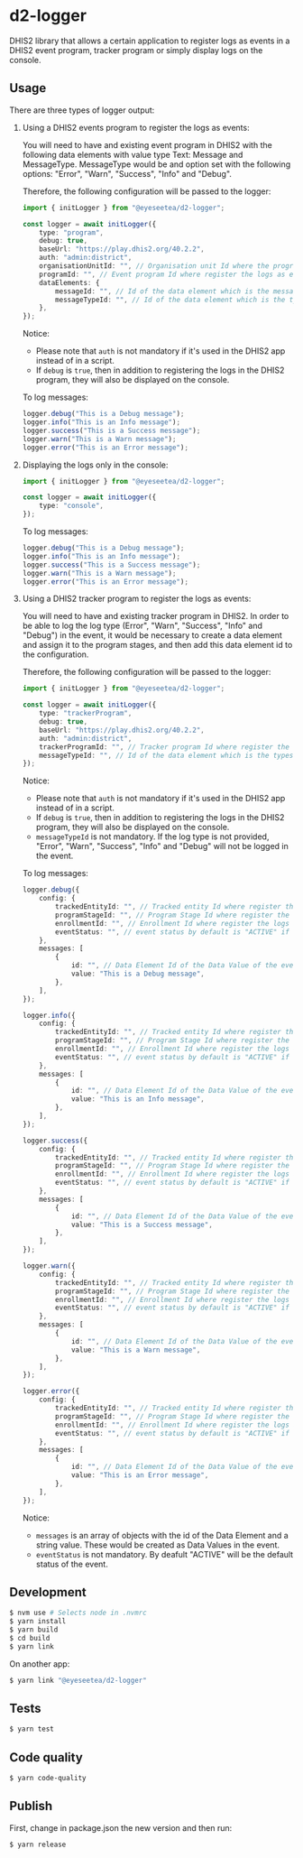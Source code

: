 # d2-logger

DHIS2 library that allows a certain application to register logs as events in a DHIS2 event program, tracker program or simply display logs on the console.

## Usage

There are three types of logger output:

1. Using a DHIS2 events program to register the logs as events:

    You will need to have and existing event program in DHIS2 with the following data elements with value type Text: Message and MessageType. MessageType would be and option set with the following options: "Error", "Warn", "Success", "Info" and "Debug".

    Therefore, the following configuration will be passed to the logger:

    ```typescript
    import { initLogger } from "@eyeseetea/d2-logger";

    const logger = await initLogger({
        type: "program",
        debug: true,
        baseUrl: "https://play.dhis2.org/40.2.2",
        auth: "admin:district",
        organisationUnitId: "", // Organisation unit Id where the program is registered
        programId: "", // Event program Id where register the logs as events
        dataElements: {
            messageId: "", // Id of the data element which is the message
            messageTypeId: "", // Id of the data element which is the types of message
        },
    });
    ```

    Notice:

    - Please note that `auth` is not mandatory if it's used in the DHIS2 app instead of in a script.
    - If `debug` is `true`, then in addition to registering the logs in the DHIS2 program, they will also be displayed on the console.

    To log messages:

    ```typescript
    logger.debug("This is a Debug message");
    logger.info("This is an Info message");
    logger.success("This is a Success message");
    logger.warn("This is a Warn message");
    logger.error("This is an Error message");
    ```

2. Displaying the logs only in the console:

    ```typescript
    import { initLogger } from "@eyeseetea/d2-logger";

    const logger = await initLogger({
        type: "console",
    });
    ```

    To log messages:

    ```typescript
    logger.debug("This is a Debug message");
    logger.info("This is an Info message");
    logger.success("This is a Success message");
    logger.warn("This is a Warn message");
    logger.error("This is an Error message");
    ```

3. Using a DHIS2 tracker program to register the logs as events:

    You will need to have and existing tracker program in DHIS2. In order to be able to log the log type (Error", "Warn", "Success", "Info" and "Debug") in the event, it would be necessary to create a data element and assign it to the program stages, and then add this data element id to the configuration.

    Therefore, the following configuration will be passed to the logger:

    ```typescript
    import { initLogger } from "@eyeseetea/d2-logger";

    const logger = await initLogger({
        type: "trackerProgram",
        debug: true,
        baseUrl: "https://play.dhis2.org/40.2.2",
        auth: "admin:district",
        trackerProgramId: "", // Tracker program Id where register the logs as events
        messageTypeId: "", // Id of the data element which is the types of log
    });
    ```

    Notice:

    - Please note that `auth` is not mandatory if it's used in the DHIS2 app instead of in a script.
    - If `debug` is `true`, then in addition to registering the logs in the DHIS2 program, they will also be displayed on the console.
    - `messageTypeId` is not mandatory. If the log type is not provided, "Error", "Warn", "Success", "Info" and "Debug" will not be logged in the event.

    To log messages:

    ```typescript
    logger.debug({
        config: {
            trackedEntityId: "", // Tracked entity Id where register the logs as events
            programStageId: "", // Program Stage Id where register the logs as events
            enrollmentId: "", // Enrollment Id where register the logs as events
            eventStatus: "", // event status by default is "ACTIVE" if not specified, but it can also be "COMPLETED", "VISITED", "SCHEDULE", "OVERDUE" or "SKIPPED"
        },
        messages: [
            {
                id: "", // Data Element Id of the Data Value of the event to be logged
                value: "This is a Debug message",
            },
        ],
    });

    logger.info({
        config: {
            trackedEntityId: "", // Tracked entity Id where register the logs as events
            programStageId: "", // Program Stage Id where register the logs as events
            enrollmentId: "", // Enrollment Id where register the logs as events
            eventStatus: "", // event status by default is "ACTIVE" if not specified, but it can also be "COMPLETED", "VISITED", "SCHEDULE", "OVERDUE" or "SKIPPED"
        },
        messages: [
            {
                id: "", // Data Element Id of the Data Value of the event to be logged
                value: "This is an Info message",
            },
        ],
    });

    logger.success({
        config: {
            trackedEntityId: "", // Tracked entity Id where register the logs as events
            programStageId: "", // Program Stage Id where register the logs as events
            enrollmentId: "", // Enrollment Id where register the logs as events
            eventStatus: "", // event status by default is "ACTIVE" if not specified, but it can also be "COMPLETED", "VISITED", "SCHEDULE", "OVERDUE" or "SKIPPED"
        },
        messages: [
            {
                id: "", // Data Element Id of the Data Value of the event to be logged
                value: "This is a Success message",
            },
        ],
    });

    logger.warn({
        config: {
            trackedEntityId: "", // Tracked entity Id where register the logs as events
            programStageId: "", // Program Stage Id where register the logs as events
            enrollmentId: "", // Enrollment Id where register the logs as events
            eventStatus: "", // event status by default is "ACTIVE" if not specified, but it can also be "COMPLETED", "VISITED", "SCHEDULE", "OVERDUE" or "SKIPPED"
        },
        messages: [
            {
                id: "", // Data Element Id of the Data Value of the event to be logged
                value: "This is a Warn message",
            },
        ],
    });

    logger.error({
        config: {
            trackedEntityId: "", // Tracked entity Id where register the logs as events
            programStageId: "", // Program Stage Id where register the logs as events
            enrollmentId: "", // Enrollment Id where register the logs as events
            eventStatus: "", // event status by default is "ACTIVE" if not specified, but it can also be "COMPLETED", "VISITED", "SCHEDULE", "OVERDUE" or "SKIPPED"
        },
        messages: [
            {
                id: "", // Data Element Id of the Data Value of the event to be logged
                value: "This is an Error message",
            },
        ],
    });
    ```

    Notice:

    - `messages` is an array of objects with the id of the Data Element and a string value. These would be created as Data Values in the event.
    - `eventStatus` is not mandatory. By deafult "ACTIVE" will be the default status of the event.

## Development

```bash
$ nvm use # Selects node in .nvmrc
$ yarn install
$ yarn build
$ cd build
$ yarn link
```

On another app:

```bash
$ yarn link "@eyeseetea/d2-logger"
```

## Tests

```bash
$ yarn test
```

## Code quality

```bash
$ yarn code-quality
```

## Publish

First, change in package.json the new version and then run:

```bash
$ yarn release
```
